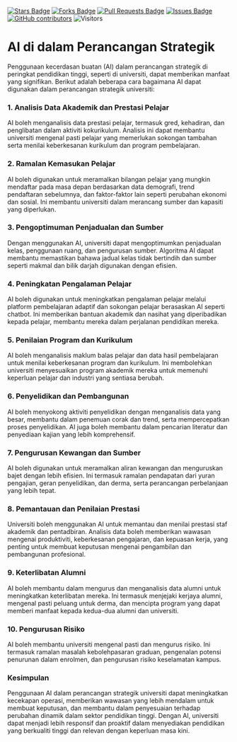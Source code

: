<a href="https://github.com/drshahizan/ai-tools/stargazers"><img src="https://img.shields.io/github/stars/drshahizan/ai-tools" alt="Stars Badge"/></a>
<a href="https://github.com/drshahizan/ai-tools/network/members"><img src="https://img.shields.io/github/forks/drshahizan/ai-tools" alt="Forks Badge"/></a>
<a href="https://github.com/drshahizan/ai-tools"><img src="https://img.shields.io/github/issues-pr/drshahizan/ai-tools" alt="Pull Requests Badge"/></a>
<a href="https://github.com/drshahizan/ai-tools/issues"><img src="https://img.shields.io/github/issues/drshahizan/ai-tools" alt="Issues Badge"/></a>
<a href="https://github.com/drshahizan/ai-tools/graphs/contributors"><img alt="GitHub contributors" src="https://img.shields.io/github/contributors/drshahizan/ai-tools?color=2b9348"></a>
![Visitors](https://api.visitorbadge.io/api/visitors?path=https%3A%2F%2Fgithub.com%2Fdrshahizan%2Fai-tools&labelColor=%23d9e3f0&countColor=%23697689&style=flat)

# AI di dalam Perancangan Strategik
Penggunaan kecerdasan buatan (AI) dalam perancangan strategik di peringkat pendidikan tinggi, seperti di universiti, dapat memberikan manfaat yang signifikan. Berikut adalah beberapa cara bagaimana AI dapat digunakan dalam perancangan strategik universiti:

### 1. **Analisis Data Akademik dan Prestasi Pelajar**
AI boleh menganalisis data prestasi pelajar, termasuk gred, kehadiran, dan penglibatan dalam aktiviti kokurikulum. Analisis ini dapat membantu universiti mengenal pasti pelajar yang memerlukan sokongan tambahan serta menilai keberkesanan kurikulum dan program pembelajaran.

### 2. **Ramalan Kemasukan Pelajar**
AI boleh digunakan untuk meramalkan bilangan pelajar yang mungkin mendaftar pada masa depan berdasarkan data demografi, trend pendaftaran sebelumnya, dan faktor-faktor lain seperti perubahan ekonomi dan sosial. Ini membantu universiti dalam merancang sumber dan kapasiti yang diperlukan.

### 3. **Pengoptimuman Penjadualan dan Sumber**
Dengan menggunakan AI, universiti dapat mengoptimumkan penjadualan kelas, penggunaan ruang, dan pengurusan sumber. Algoritma AI dapat membantu memastikan bahawa jadual kelas tidak bertindih dan sumber seperti makmal dan bilik darjah digunakan dengan efisien.

### 4. **Peningkatan Pengalaman Pelajar**
AI boleh digunakan untuk meningkatkan pengalaman pelajar melalui platform pembelajaran adaptif dan sokongan pelajar berasaskan AI seperti chatbot. Ini memberikan bantuan akademik dan nasihat yang diperibadikan kepada pelajar, membantu mereka dalam perjalanan pendidikan mereka.

### 5. **Penilaian Program dan Kurikulum**
AI boleh menganalisis maklum balas pelajar dan data hasil pembelajaran untuk menilai keberkesanan program dan kurikulum. Ini membolehkan universiti menyesuaikan program akademik mereka untuk memenuhi keperluan pelajar dan industri yang sentiasa berubah.

### 6. **Penyelidikan dan Pembangunan**
AI boleh menyokong aktiviti penyelidikan dengan menganalisis data yang besar, membantu dalam penemuan corak dan trend, serta mempercepatkan proses penyelidikan. AI juga boleh membantu dalam pencarian literatur dan penyediaan kajian yang lebih komprehensif.

### 7. **Pengurusan Kewangan dan Sumber**
AI boleh digunakan untuk meramalkan aliran kewangan dan menguruskan bajet dengan lebih efisien. Ini termasuk ramalan pendapatan dari yuran pengajian, geran penyelidikan, dan derma, serta perancangan perbelanjaan yang lebih tepat.

### 8. **Pemantauan dan Penilaian Prestasi**
Universiti boleh menggunakan AI untuk memantau dan menilai prestasi staf akademik dan pentadbiran. Analisis data boleh memberikan wawasan mengenai produktiviti, keberkesanan pengajaran, dan kepuasan kerja, yang penting untuk membuat keputusan mengenai pengambilan dan pembangunan profesional.

### 9. **Keterlibatan Alumni**
AI boleh membantu dalam mengurus dan menganalisis data alumni untuk meningkatkan keterlibatan mereka. Ini termasuk menjejaki kerjaya alumni, mengenal pasti peluang untuk derma, dan mencipta program yang dapat memberi manfaat kepada kedua-dua alumni dan universiti.

### 10. **Pengurusan Risiko**
AI boleh membantu universiti mengenal pasti dan mengurus risiko. Ini termasuk ramalan masalah kebolehpasaran graduan, pengenalan potensi penurunan dalam enrolmen, dan pengurusan risiko keselamatan kampus.

### Kesimpulan
Penggunaan AI dalam perancangan strategik universiti dapat meningkatkan kecekapan operasi, memberikan wawasan yang lebih mendalam untuk membuat keputusan, dan membantu dalam penyesuaian terhadap perubahan dinamik dalam sektor pendidikan tinggi. Dengan AI, universiti dapat menjadi lebih responsif dan proaktif dalam menyediakan pendidikan yang berkualiti tinggi dan relevan dengan keperluan masa kini.
